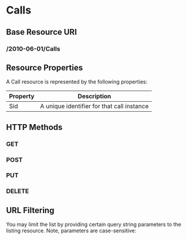 # Calls #

## Base Resource URI ##
### /2010-06-01/Calls ###

## Resource Properties ##
A Call resource is represented by the following properties:

<table class="parameters">
<thead>
    <tr>
        <th class="col-1">Property</th>
        <th class="col-2">Description</th>
    </tr>
</thead>
<tbody>
	<tr>
		<td>Sid</td>
		<td>A unique identifier for that call instance</td>
	</tr>
</tbody>
</table>

## HTTP Methods ##

### GET ###
### POST ###
### PUT ###
### DELETE ###

## URL Filtering ##

You may limit the list by providing certain query string parameters to the listing resource. Note, parameters are case-sensitive:

